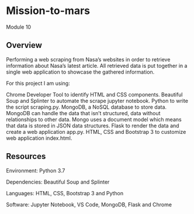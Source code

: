 # Mission-to-mars
Module 10


## Overview

Performing a web scraping from Nasa’s websites in order to retrieve information about Nasa’s latest article. All retrieved data is put together in a single web application to showcase the gathered information.

For this project I am using:

Chrome Developer Tool to identify HTML and CSS components.
Beautiful Soup and Splinter to automate the scrape jupyter notebook.
Python to write the script scraping.py.
MongoDB, a NoSQL database to store data. MongoDB can handle the data that isn’t structured, data without relationships to other data. Mongo uses a document model which means that data is stored in JSON data structures.
Flask to render the data and create a web application app.py.
HTML, CSS and Bootstrap 3 to customize web application index.html.

## Resources

Environment:
Python 3.7

Dependencies:
Beautiful Soup and Splinter

Languages:
HTML, CSS, Bootstrap 3 and Python

Software:
Jupyter Notebook, VS Code, MongoDB, Flask and Chrome
